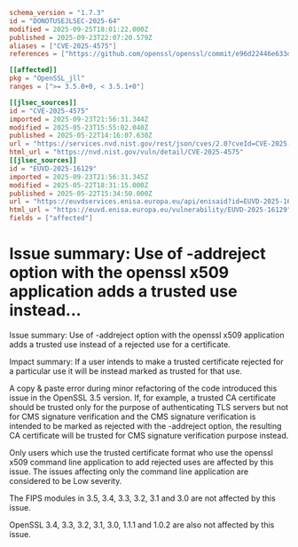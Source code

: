 ```toml
schema_version = "1.7.3"
id = "DONOTUSEJLSEC-2025-64"
modified = 2025-09-25T18:01:22.000Z
published = 2025-09-23T22:07:20.579Z
aliases = ["CVE-2025-4575"]
references = ["https://github.com/openssl/openssl/commit/e96d22446e633d117e6c9904cb15b4693e956eaa", "https://openssl-library.org/news/secadv/20250522.txt", "http://www.openwall.com/lists/oss-security/2025/05/22/1"]

[[affected]]
pkg = "OpenSSL_jll"
ranges = [">= 3.5.0+0, < 3.5.1+0"]

[[jlsec_sources]]
id = "CVE-2025-4575"
imported = 2025-09-23T21:56:31.344Z
modified = 2025-05-23T15:55:02.040Z
published = 2025-05-22T14:16:07.630Z
url = "https://services.nvd.nist.gov/rest/json/cves/2.0?cveId=CVE-2025-4575"
html_url = "https://nvd.nist.gov/vuln/detail/CVE-2025-4575"
[[jlsec_sources]]
id = "EUVD-2025-16129"
imported = 2025-09-23T21:56:31.345Z
modified = 2025-05-22T18:31:15.000Z
published = 2025-05-22T15:34:50.000Z
url = "https://euvdservices.enisa.europa.eu/api/enisaid?id=EUVD-2025-16129"
html_url = "https://euvd.enisa.europa.eu/vulnerability/EUVD-2025-16129"
fields = ["affected"]
```

# Issue summary: Use of -addreject option with the openssl x509 application adds a trusted use instead...

Issue summary: Use of -addreject option with the openssl x509 application adds a trusted use instead of a rejected use for a certificate.

Impact summary: If a user intends to make a trusted certificate rejected for a particular use it will be instead marked as trusted for that use.

A copy & paste error during minor refactoring of the code introduced this issue in the OpenSSL 3.5 version. If, for example, a trusted CA certificate should be trusted only for the purpose of authenticating TLS servers but not for CMS signature verification and the CMS signature verification is intended to be marked as rejected with the -addreject option, the resulting CA certificate will be trusted for CMS signature verification purpose instead.

Only users which use the trusted certificate format who use the openssl x509 command line application to add rejected uses are affected by this issue. The issues affecting only the command line application are considered to be Low severity.

The FIPS modules in 3.5, 3.4, 3.3, 3.2, 3.1 and 3.0 are not affected by this issue.

OpenSSL 3.4, 3.3, 3.2, 3.1, 3.0, 1.1.1 and 1.0.2 are also not affected by this issue.

